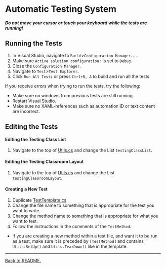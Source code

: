 # Automatic Testing System

_**Do not move your cursor or touch your keyboard while the tests are running!**_

## Running the Tests

1.  In Visual Studio, navigate to `Build`>`Configuration Manager...`.
1.  Make sure `Active solution configuration:` is set to `Debug`.
1.  Close the `Configuration Manager`.
1.  Navigate to `Test`>`Test Explorer`.
1.  Click `Run All Tests` or press `Ctrl+R, A` to build and run all the tests.

If you receive errors when trying to run the tests, try the following:

-   Make sure no windows from previous tests are still running.
-   Restart Visual Studio.
-   Make sure no XAML-references such as automation ID or text content are incorrect.

## Editing the Tests

#### Editing the Testing Class List

1.  Navigate to the top of [Utils.cs](../Classroom-Seating-Planner/Tests/Utils.cs) and change the List `testingClassList`.

#### Editing the Testing Classroom Layout

1.  Navigate to the top of [Utils.cs](../Classroom-Seating-Planner/Tests/Utils.cs) and change the List `testingClassroomLayout`.

#### Creating a New Test

1.  Duplicate [TestTemplate.cs](../Classroom-Seating-Planner/Tests/TestTemplate.cs).
1.  Change the file name to something that is appropriate for the test you want to write.
1.  Change the method name to something that is appropriate for what you want to test.
1.  Follow the instructions in the comments of the `TestMethod`.

-   If you are creating a new method within a test file, and want it to be run as a test, make sure it is preceded by `[TestMethod]` and contains `Utils.SetUp()` and `Utils.TearDown()` like in the template.

---

[Back to README.](../README.md)
